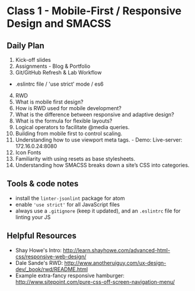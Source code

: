 # Class 1 - Mobile-First / Responsive Design and SMACSS

## Daily Plan
1. Kick-off slides
2. Assignments - Blog & Portfolio
3. Git/GitHub Refresh & Lab Workflow
  - .eslintrc file / 'use strict' mode / es6
4. RWD
  1. What is mobile first design?
  2. How is RWD used for mobile development?
  3. What is the difference between responsive and adaptive design?
  4. What is the formula for flexible layouts?
  5. Logical operators to facilitate @media queries.
  6. Building from mobile first to control scaling.
  7. Understanding how to use viewport meta tags.
    - Demo: Live-server: 172.16.0.24:8080  
  8. Icon Fonts
  9. Familiarity with using resets as base stylesheets.
  10. Understanding how SMACSS breaks down a site’s CSS into categories.


## Tools & code notes
- install the `linter-jsonlint` package for atom
- enable `'use strict'` for all JavaScript files
- always use a `.gitignore` (keep it updated), and an `.eslintrc` file for linting your JS

## Helpful Resources
 - Shay Howe's Intro: http://learn.shayhowe.com/advanced-html-css/responsive-web-design/
 - Dale Sande's RWD: http://www.anotheruiguy.com/ux-design-dev/_book/rwd/README.html
 - Example extra-fancy responsive hamburger: http://www.sitepoint.com/pure-css-off-screen-navigation-menu/
